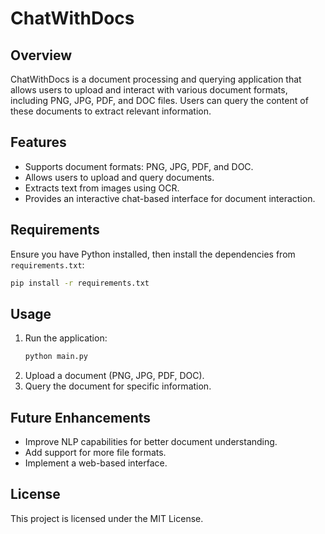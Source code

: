 # ChatWithDocs

## Overview
ChatWithDocs is a document processing and querying application that allows users to upload and interact with various document formats, including PNG, JPG, PDF, and DOC files. Users can query the content of these documents to extract relevant information.

## Features
- Supports document formats: PNG, JPG, PDF, and DOC.
- Allows users to upload and query documents.
- Extracts text from images using OCR.
- Provides an interactive chat-based interface for document interaction.

## Requirements
Ensure you have Python installed, then install the dependencies from `requirements.txt`:

```sh
pip install -r requirements.txt
```

## Usage
1. Run the application:
   ```sh
   python main.py
   ```
2. Upload a document (PNG, JPG, PDF, DOC).
3. Query the document for specific information.

## Future Enhancements
- Improve NLP capabilities for better document understanding.
- Add support for more file formats.
- Implement a web-based interface.

## License
This project is licensed under the MIT License.




